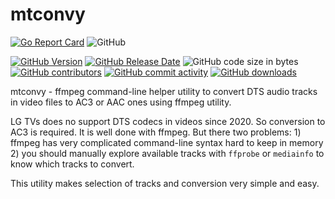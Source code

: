 # mtconvy

[![Go Report Card](https://goreportcard.com/badge/github.com/mitoteam/mtconvy)](https://goreportcard.com/report/github.com/mitoteam/mtconvy)
![GitHub](https://img.shields.io/github/license/mitoteam/mtconvy)

[![GitHub Version](https://img.shields.io/github/v/release/mitoteam/mtconvy?logo=github)](https://github.com/mitoteam/mtconvy)
[![GitHub Release Date](https://img.shields.io/github/release-date/mitoteam/mtconvy)](https://github.com/mitoteam/mtconvy/releases)
![GitHub code size in bytes](https://img.shields.io/github/languages/code-size/mitoteam/mtconvy)
[![GitHub contributors](https://img.shields.io/github/contributors-anon/mitoteam/mtconvy)](https://github.com/mitoteam/mtconvy/graphs/contributors)
[![GitHub commit activity](https://img.shields.io/github/commit-activity/y/mitoteam/mtconvy)](https://github.com/mitoteam/mtconvy/commits)
[![GitHub downloads](https://img.shields.io/github/downloads/mitoteam/mtconvy/total)](https://github.com/mitoteam/mtconvy/releases)

mtconvy - ffmpeg command-line helper utility to convert DTS audio tracks in video files to AC3 or AAC ones using ffmpeg utility.

LG TVs does no support DTS codecs in videos since 2020. So conversion to AC3 is required.
It is well done with ffmpeg. But there two problems: 1) ffmpeg has very complicated command-line syntax hard to keep in memory
2) you should manually explore available tracks with `ffprobe` or `mediainfo` to know which tracks to convert.

This utility makes selection of tracks and conversion very simple and easy.

